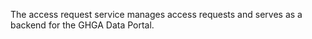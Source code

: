 The access request service manages access requests and serves as a backend for the GHGA Data Portal.
